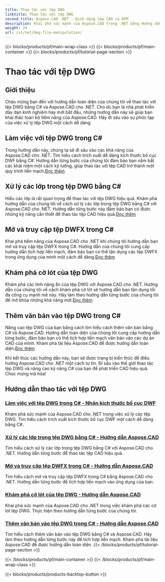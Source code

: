 ```yaml
---
title: Thao tác với tệp DWG
linktitle: Thao tác với tệp DWG
second_title: Aspose.CAD .NET - Định dạng tệp CAD và BIM
description: Khai phá sức mạnh của Aspose.CAD trong .NET bằng Hướng dẫn DWG của chúng tôi. Master C# để xử lý CAD hiệu quả, trích xuất kích thước bố cục DWF một cách liền mạch.
weight: 24
url: /vi/net/dwg-file-manipulation/
---
```


{{< blocks/products/pf/main-wrap-class >}}
{{< blocks/products/pf/main-container >}}
{{< blocks/products/pf/tutorial-page-section >}}

# Thao tác với tệp DWG


## Giới thiệu

Chào mừng bạn đến với hướng dẫn toàn diện của chúng tôi về thao tác với tệp DWG bằng C# và Aspose.CAD cho .NET. Cho dù bạn là nhà phát triển dày dạn kinh nghiệm hay mới bắt đầu, những hướng dẫn này sẽ giúp bạn khai thác toàn bộ tiềm năng của Aspose.CAD. Hãy đi sâu vào sự phức tạp của việc xử lý tệp DWG một cách dễ dàng.

## Làm việc với tệp DWG trong C#
 Trong hướng dẫn này, chúng ta sẽ đi sâu vào các khả năng của Aspose.CAD cho .NET. Tìm hiểu cách trích xuất dễ dàng kích thước bố cục DWF bằng C#. Hướng dẫn từng bước của chúng tôi đảm bảo bạn nắm bắt các khái niệm một cách kỹ lưỡng, giúp thao tác với tệp CAD trở thành một quy trình liền mạch.[Đọc thêm](./get-size-of-dwf-layout/)

## Xử lý các lớp trong tệp DWG bằng C#
Hiểu các lớp là rất quan trọng để thao tác với tệp DWG hiệu quả. Khám phá hướng dẫn của chúng tôi về cách xử lý các lớp trong tệp DWG bằng C# với Aspose.CAD cho .NET. Hướng dẫn từng bước này đảm bảo bạn có được những kỹ năng cần thiết để thao tác tệp CAD hiệu quả.[Đọc thêm](./support-of-layers/)

## Mở và truy cập tệp DWFX trong C#
 Khai phá tiềm năng của Aspose.CAD cho .NET khi chúng tôi hướng dẫn bạn mở và truy cập tệp DWFX trong C#. Hướng dẫn của chúng tôi cung cấp hướng dẫn tích hợp liền mạch, đảm bảo bạn có thể tận dụng các tệp DWFX trong ứng dụng của mình một cách dễ dàng.[Đọc thêm](./opening-and-accessing-dwfx-files/)

## Khám phá cờ lót của tệp DWG
 Khám phá các tính năng ẩn của tệp DWG với Aspose.CAD cho .NET. Hướng dẫn của chúng tôi về cách khám phá cờ lót sẽ hướng dẫn bạn tận dụng tối đa công cụ mạnh mẽ này. Hãy làm theo hướng dẫn từng bước của chúng tôi để mở khóa những khả năng mới.[Đọc thêm](./exploring-underlay-flags-of-dwg/)

## Thêm văn bản vào tệp DWG trong C# 
Nâng cao tệp DWG của bạn bằng cách tìm hiểu cách thêm văn bản bằng C# và Aspose.CAD. Hướng dẫn toàn diện của chúng tôi cung cấp hướng dẫn từng bước, đảm bảo bạn có thể tích hợp liền mạch văn bản vào các dự án CAD của mình. Khám phá tài liệu Aspose.CAD để được hướng dẫn toàn diện.[Đọc thêm](./adding-text-to-dwg/)

Khi kết thúc các hướng dẫn này, bạn sẽ được trang bị kiến thức để điều hướng Aspose.CAD cho .NET một cách tự tin. Đi sâu vào thế giới thao tác tệp DWG và nâng cao kỹ năng C# của bạn để phát triển CAD hiệu quả. Chúc mừng mã hóa!
## Hướng dẫn thao tác với tệp DWG
### [Làm việc với tệp DWG trong C# - Nhận kích thước bố cục DWF](./get-size-of-dwf-layout/)
Khám phá sức mạnh của Aspose.CAD cho .NET trong việc xử lý các tệp DWG. Tìm hiểu cách trích xuất kích thước bố cục DWF một cách dễ dàng bằng C#.
### [Xử lý các lớp trong tệp DWG bằng C# - Hướng dẫn Aspose.CAD](./support-of-layers/)
Tìm hiểu cách xử lý các lớp trong tệp DWG bằng C# với Aspose.CAD cho .NET. Hướng dẫn từng bước để thao tác tệp CAD hiệu quả.
### [Mở và truy cập tệp DWFX trong C# - Hướng dẫn Aspose.CAD](./opening-and-accessing-dwfx-files/)
Tìm hiểu cách mở và truy cập tệp DWFX trong C# bằng Aspose.CAD cho .NET. Hướng dẫn từng bước để tích hợp liền mạch vào ứng dụng của bạn.
### [Khám phá cờ lót của tệp DWG - Hướng dẫn Aspose.CAD](./exploring-underlay-flags-of-dwg/)
Khai phá sức mạnh của Aspose.CAD cho .NET trong việc khám phá các cờ lót tệp DWG. Thực hiện theo hướng dẫn từng bước của chúng tôi.
### [Thêm văn bản vào tệp DWG trong C# - Hướng dẫn Aspose.CAD](./adding-text-to-dwg/)
Tìm hiểu cách thêm văn bản vào tệp DWG bằng C# và Aspose.CAD. Hãy làm theo hướng dẫn từng bước này để tích hợp liền mạch. Khám phá tài liệu Aspose.CAD để được hướng dẫn toàn diện.
{{< /blocks/products/pf/tutorial-page-section >}}

{{< /blocks/products/pf/main-container >}}
{{< /blocks/products/pf/main-wrap-class >}}

{{< blocks/products/products-backtop-button >}}
